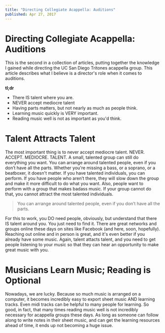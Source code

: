```yaml
---
title: "Directing Collegiate Acappella: Auditions"
published: Apr 27, 2017
---
```


# Directing Collegiate Acappella: Auditions

This is the second in a collection of articles, putting together the knowledge I gained while directing the UC San Diego Tritones acappella group. This article describes what I believe is a director's role when it comes to auditions.

**tl;dr**

- There IS talent where you are.
- NEVER accept mediocre talent
- Having parts matters, but not nearly as much as people think.
- Learning music quickly is VERY important.
- Reading music well is not as important as you'd think.

# Talent Attracts Talent

The most important thing is to never accept mediocre talent. NEVER. ACCEPT. MEDIOCRE. TALENT. A small, talented group can still do everything you want. You can arrange around talented people, even if you don’t have all the parts. Whether you're missing a bass, or a soprano, or a beatboxer, it doesn't matter. If you have talented individuals, you can perform. If you have people who aren’t there, they will slow down the group and make it more difficult to do what you want. Also, people want to perform with a group that makes badass music. If your group cannot do that, you cannot attract the most talented individuals.

> You can arrange around talented people, even if you don’t have all the parts.

For this to work, you DO need people, obviously, but understand that there IS talent around you. You just need to find it. There are great networks and groups online these days on sites like Facebook (and here, soon, hopefully). Reaching out online and in person is great, and it's even better if you already have some music. Again, talent attacts talent, and you need to get people listening to your music so that they can hear an opportunity to make great music with you.

# Musicians Learn Music; Reading is Optional

Nowadays, we are lucky. Because so much music is arranged on a computer, it becomes incredibly easy to export sheet music AND learning tracks. Even midi tracks can be helpful to many people for learning. So good, in fact, that many times reading music well is not incredibly necessary for acappella groups these days. As long as someone can follow along to write notes in their sheet music, and can get the learning resources ahead of time, it ends up not becoming a huge issue.
